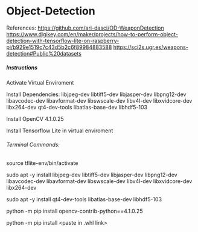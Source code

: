 # Object-Detection

References: 
https://github.com/ari-dasci/OD-WeaponDetection
https://www.digikey.com/en/maker/projects/how-to-perform-object-detection-with-tensorflow-lite-on-raspberry-pi/b929e1519c7c43d5b2c6f89984883588
https://sci2s.ugr.es/weapons-detection#Public%20datasets

##### Instructions #####

Activate Virtual Enviroment

Install Dependencies:
libjpeg-dev 
libtiff5-dev 
libjasper-dev 
libpng12-dev 
libavcodec-dev 
libavformat-dev 
libswscale-dev 
libv4l-dev 
libxvidcore-dev 
libx264-dev
qt4-dev-tools 
libatlas-base-dev 
libhdf5-103 

Install OpenCV 4.1.0.25

Install Tensorflow Lite in virtual enviroment

###### Terminal Commands: ########

source tflite-env/bin/activate

sudo apt -y install libjpeg-dev libtiff5-dev libjasper-dev libpng12-dev libavcodec-dev libavformat-dev libswscale-dev libv4l-dev libxvidcore-dev libx264-dev

sudo apt -y install qt4-dev-tools libatlas-base-dev libhdf5-103 

python -m pip install opencv-contrib-python==4.1.0.25

python -m pip install <paste in .whl link>
  
